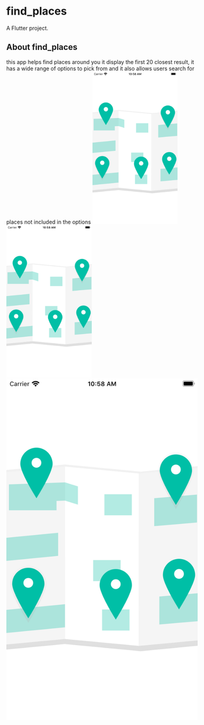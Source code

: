 # find_places

A Flutter project.

## About find_places

this app helps find places around you
it display the first 20 closest result, it has a wide range of options to pick from and it also allows users search for places not included in the options
<img src="assets/app_1.png" height=400px display="inline" />
<img src="assets/app_1.png" height=400px display="inline" />
<img src="assets/app_1.png"  />
